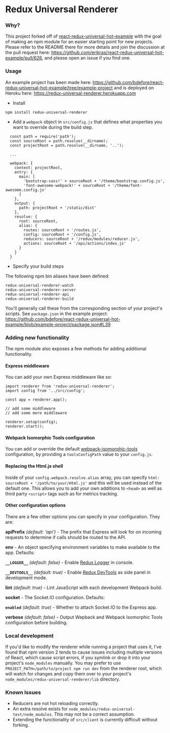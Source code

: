 # Redux Universal Renderer

### Why?

This project forked off of [react-redux-universal-hot-example](https://github.com/erikras/react-redux-universal-hot-example) with the goal of making an npm module for an easier starting point for new projects. Please refer to the README there for more details and join the discussion at the pull request here: https://github.com/erikras/react-redux-universal-hot-example/pull/626, and please open an issue if you find one.

### Usage

An example project has been made here: https://github.com/bdefore/react-redux-universal-hot-example/tree/example-project and is deployed on Heroku here: https://redux-universal-renderer.herokuapp.com

- Install

```
npm install redux-universal-renderer
```

- Add a `webpack` object in `src/config.js` that defines what properties you want to override during the build step.

```
  const path = require('path');
  const sourceRoot = path.resolve(__dirname);
  const projectRoot = path.resolve(__dirname, '..');

  ...

  webpack: {
    context: projectRoot,
    entry: {
      main: [
        'bootstrap-sass!' + sourceRoot + '/theme/bootstrap.config.js',
        'font-awesome-webpack!' + sourceRoot + '/theme/font-awesome.config.js'
      ]
    },
    output: {
      path: projectRoot + '/static/dist'
    },
    resolve: {
      root: sourceRoot,
      alias: {
        routes: sourceRoot + '/routes.js',
        config: sourceRoot + '/config.js',
        reducers: sourceRoot + '/redux/modules/reducer.js',
        actions: sourceRoot + '/api/actions/index.js'
      }
    }
  }
```

- Specify your build steps 

The following npm bin aliases have been defined:

```
redux-universal-renderer-watch
redux-universal-renderer-server
redux-universal-renderer-api
redux-universal-renderer-build
```

You'll generally call these from the corresponding section of your project's scripts. See `package.json` in the example project: https://github.com/bdefore/react-redux-universal-hot-example/blob/example-project/package.json#L39

### Adding new functionality

The npm module also exposes a few methods for adding additional functionality.

#### Express middleware

You can add your own Express middleware like so:

```
import renderer from 'redux-universal-renderer';
import config from '../src/config';

const app = renderer.app();

// add some middleware
// add some more middleware

renderer.setup(config);
renderer.start();
```

#### Webpack Isomorphic Tools configuration

You can add or override the default [webpack-isomorphic-tools](https://github.com/halt-hammerzeit/webpack-isomorphic-tools) configuration, by providing a `toolsConfigPath` value to your `config.js`.

#### Replacing the Html.js shell

Inside of your `config.webpack.resolve.alias` array, you can specify `html: sourceRoot + '/path/to/your/Html.js'` and this will be used instead of the default one. This allows you to add your own additions to `<head>` as well as third party `<script>` tags such as for metrics tracking.

#### Other configuration options

There are a few other options you can specify in your configuration. They are:

**apiPrefix** *(default: 'api')* - The prefix that Express will look for on incoming requests to determine if calls should be routed to the API.

**env** - An object specifying environment variables to make available to the app. Defaults:

  **`__LOGGER__`** *(default: false)* - Enable [Redux Logger](https://github.com/fcomb/redux-logger) in console.

  **`__DEVTOOLS__`** *(default: true)* - Enable [Redux DevTools](https://github.com/gaearon/redux-devtools) as side panel in development mode.

**lint** *(default: true)* - Lint JavaScript with each development Webpack build.

**socket** - The Socket.IO configuration. Defaults:

  **``enabled``** *(default: true)* - Whether to attach Socket.IO to the Express app.

**verbose** *(default: false)* - Output Wepback and Webpack Isomorphic Tools configuration before building.

### Local development

If you'd like to modify the renderer while running a project that uses it, I've found that npm version 2 tends to cause issues including multiple versions of React, which cause script errors, if you symlink or drop it into your project's `node_modules` manually. You may prefer to use `PROJECT_PATH=/path/to/project npm run dev` from the renderer root, which will watch for changes and copy them over to your project's `node_modules/redux-universal-renderer/lib` directory.

### Known Issues

- Reducers are not hot reloading correctly.
- An extra resolve exists for `node_modules/redux-universal-test/node_modules`. This may not be a correct assumption.
- Extending the functionality of `src/client` is currently difficult without forking.
